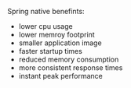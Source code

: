 Spring native benefints:
- lower cpu usage
- lower memroy footprint
- smaller application image
- faster startup times
- reduced memory consumption
- more consistent response times
- instant peak performance
